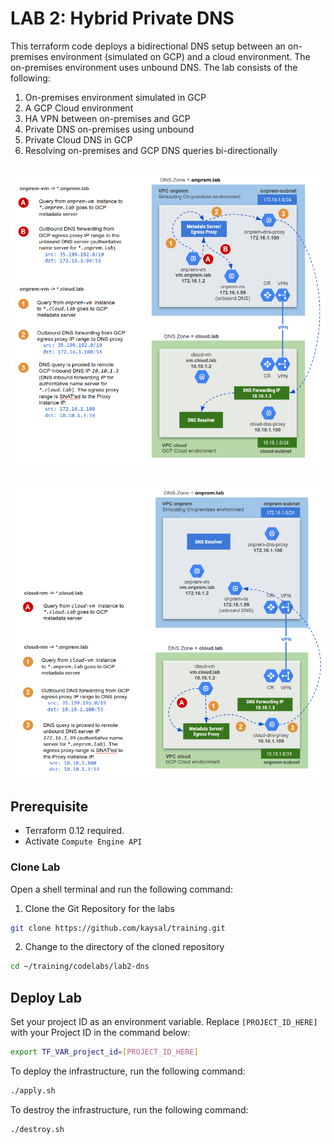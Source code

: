 # LAB 2: Hybrid Private DNS

This terraform code deploys a bidirectional DNS setup between an on-premises environment (simulated on GCP) and a cloud environment. The on-premises environment uses unbound DNS. The lab consists of the following:
1. On-premises environment simulated in GCP
2. A GCP Cloud environment
3. HA VPN between on-premises and GCP
4. Private DNS on-premises using unbound
5. Private Cloud DNS in GCP
6. Resolving on-premises and GCP DNS queries bi-directionally

![Alt Text](image1.png)
---
![Alt Text](image2.png)
---

## Prerequisite
- Terraform 0.12 required.
- Activate `Compute Engine API`

### Clone Lab
Open a shell terminal and run the following command:
1. Clone the Git Repository for the labs
```sh
git clone https://github.com/kaysal/training.git
```

2. Change to the directory of the cloned repository
```sh
cd ~/training/codelabs/lab2-dns
```

## Deploy Lab

Set your project ID as an environment variable. Replace `[PROJECT_ID_HERE]` with your Project ID in the command below:
```sh
export TF_VAR_project_id=[PROJECT_ID_HERE]
```
To deploy the infrastructure, run the following command:
```sh
./apply.sh
```
To destroy the infrastructure, run the following command:
```sh
./destroy.sh
```
